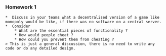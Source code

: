 ### Homework 1
    *  Discuss in your teams what a decentralised version of a game like monopoly would be like, if there was no software on a central server.
    *  Consider
        * What are the essential pieces of functionality ?
        * How would people cheat ?
        * How could you prevent them from cheating ?
    > This is just a general discussion, there is no need to write any code or do any detailed design.